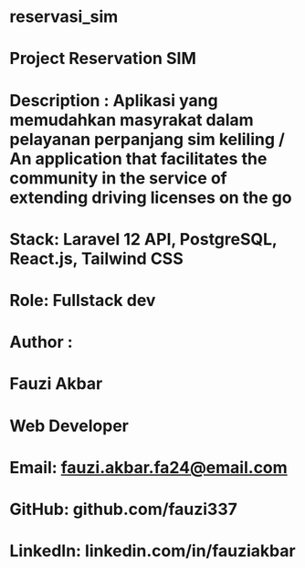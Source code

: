 # reservasi_sim
# Project Reservation SIM
# Description : Aplikasi yang memudahkan masyrakat dalam pelayanan perpanjang sim keliling / An application that facilitates the community in the service of extending driving licenses on the go
# Stack: Laravel 12 API, PostgreSQL, React.js, Tailwind CSS
# Role: Fullstack dev
# Author :
  # Fauzi Akbar
  # Web Developer
  # Email: fauzi.akbar.fa24@email.com
  # GitHub: github.com/fauzi337
  # LinkedIn: linkedin.com/in/fauziakbar
